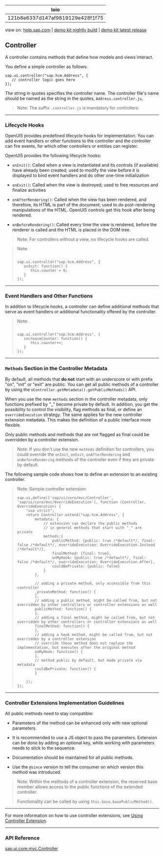 | loio |
| -----|
| 121b8e6337d147af9819129e428f1f75 |

<div id="loio">

view on: [help.sap.com](https://help.sap.com/viewer/DRAFT/3237636b137e43519a20ad5513c49ccb/latest/en-US/121b8e6337d147af9819129e428f1f75.html) | [demo kit nightly build](https://openui5nightly.hana.ondemand.com/#/topic/121b8e6337d147af9819129e428f1f75) | [demo kit latest release](https://openui5.hana.ondemand.com/#/topic/121b8e6337d147af9819129e428f1f75)</div>
<!-- loio121b8e6337d147af9819129e428f1f75 -->

## Controller

A controller contains methods that define how models and views interact.

You define a simple controller as follows:

```lang-js
sap.ui.controller("sap.hcm.Address", {
   // controller logic goes here
});
```

The string in quotes specifies the controller name. The controller file's name should be named as the string in the quotes, `Address.controller.js`.

> Note:
> The suffix `.controller.js` is mandatory for controllers.
> 
> 

***

<a name="loio121b8e6337d147af9819129e428f1f75__section_EF7E041513E34F3FAB23FCF5F5BB1F8B"/>

### Lifecycle Hooks

OpenUI5 provides predefined lifecycle hooks for implementation. You can add event handlers or other functions to the controller and the controller can fire events, for which other controllers or entities can register.

OpenUI5 provides the following lifecycle hooks:

-    `onInit()`: Called when a view is instantiated and its controls \(if available\) have already been created; used to modify the view before it is displayed to bind event handlers and do other one-time initialization

-   `onExit()`: Called when the view is destroyed; used to free resources and finalize activities

-   `onAfterRendering()`: Called when the view has been rendered, and therefore, its HTML is part of the document; used to do post-rendering manipulations of the HTML. OpenUI5 controls get this hook after being rendered.

-   `onBeforeRendering()`: Called every time the view is rendered, before the renderer is called and the HTML is placed in the DOM tree.


> Note:
> For controllers without a view, no lifecycle hooks are called.
> 
> 

> Note:
> ```lang-js
> 
> sap.ui.controller("sap.hcm.Address", {
>    onInit: function() {
>       this.counter = 0;
>    }
> });
> ```
> 
> 

***

<a name="loio121b8e6337d147af9819129e428f1f75__section_F8A9D332F0C347529B0C97330B1C9B2F"/>

### Event Handlers and Other Functions

In addition to lifecycle hooks, a controller can define additional methods that serve as event handlers or additional functionality offered by the controller.

> Note:
> ```lang-js
> 
> sap.ui.controller("sap.hcm.Address", {
>    increaseCounter: function() {
>       this.counter++;
>    }
> });
> ```
> 
> 

***

<a name="loio121b8e6337d147af9819129e428f1f75__section_vsy_gkm_n2b"/>

### `Methods` Section in the Controller Metadata

By default, all methods that **do not** start with an underscore or with prefix "on", "init" or "exit" are public. You can get all public methods of a controller by using the `oController.getMetadata().getPublicMethods()` API.

When you use the new `methods` section in the controller metadata, only functions prefixed by "\_" become private by default. In addition, you get the possibility to control the visibility, flag methods as final, or define an `overrideExecution` strategy. The same applies for the new controller extension metadata. This makes the definition of a public interface more flexible.

Only public methods and methods that are not flagged as final could be overridden by a controller extension.

> Note:
> If you don't use the new `methods` definition for controllers, you could override the `onInit`, `onExit`, `onAfterRendering` and `onBeforeRendering` methods of the controller even if they are private by default.
> 
> 

The following sample code shows how to define an extension to an existing controller.

> Note:
> Sample controller extension:
> 
> ```lang-js
> sap.ui.define(['sap/ui/core/mvc/Controller', 'sap/ui/core/mvc/OverrideExecution'], function (Controller, OverrideExecution) {
>     "use strict";
>     return Controller.extend("sap.hcm.Address", {
>         metadata: {
>             // extension can declare the public methods
>             // in general methods that start with "_" are private
>             methods:{
>                 publicMethod: {public: true /*default*/, final: false /*default*/, overrideExecution: OverrideExecution.Instead /*default*/},
>                 finalMethod: {final: true},
>                 onMyHook: {public: true /*default*/, final: false /*default*/, overrideExecution: OverrideExecution.After},
>                 couldBePrivate: {public: false}
>             }
>         },
> 
>         // adding a private method, only accessible from this controller
>         _privateMethod: function() {
>         },
>         // adding a public method, might be called from, but not overridden by other controllers or controller extensions as well
>         publicMethod: function() {
>         },
>         // adding a final method, might be called from, but not overridden by other controllers or controller extensions as well
>         finalMethod: function() {
>         },
>         // adding a hook method, might be called from, but not overridden by a controller extension
>         // override these method does not replace the implementation, but executes after the original method
>         onMyHook: function() {
>         },
>         // method public by default, but made private via metadata
>         couldBePrivate: function() {
>         }
>        
>     });
> });
> 
> ```
> 
> 

***

<a name="loio121b8e6337d147af9819129e428f1f75__section_nbl_l1p_42b"/>

### Controller Extensions Implementation Guidelines

All public methods need to stay compatible:

-   Parameters of the method can be enhanced only with new optional parameters.

-   It is recommended to use a JS object to pass the parameters. Extension can be done by adding an optional key, while working with parameters needs to stick to the sequence.

-   Documentation should be maintained for all public methods.

-   Use the `@since` version to tell the consumer on which version this method was introduced.


> Note:
> Within the methods of a controller extension, the reserved base member allows access to the public functions of the extended controller.
> 
> Functionality can be called by using `this.base.basePublicMethod()`.
> 
> 

***

For more information on how to use controller extensions, see [Using Controller Extension](Using_Controller_Extension_21515f0.md).

***

### API Reference

[sap.ui.core.mvc.Controller](https://openui5.hana.ondemand.com/#docs/api/symbols/sap.ui.core.mvc.Controller.html)

